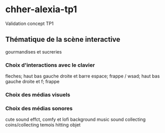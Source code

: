 # chher-alexia-tp1
Validation concept TP1

## Thématique de la scène interactive
gourmandises et sucreries

### Choix d'interactions avec le clavier
fleches; haut bas gauche droite et barre espace; frappe / wsad; haut bas gauche droite et f; frappe


### Choix des médias visuels


### Choix des médias sonores
cute sound effct,
comfy et lofi background music
sound collecting coins/collecting temois 
hitting objet


